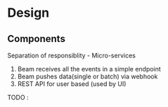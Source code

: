 # Design

## Components
Separation of responsiblity - Micro-services
1. Beam receives all the events in a simple endpoint
2. Beam pushes data(single or batch) via webhook
2. REST API for user based (used by UI)


TODO :